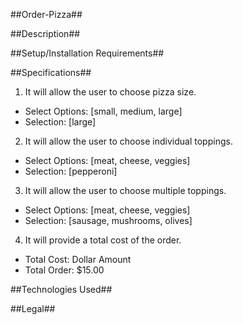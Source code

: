 ##Order-Pizza##


##Description##


##Setup/Installation Requirements##


##Specifications##
1. It will allow the user to choose pizza size.
  - Select Options: [small, medium, large]
  - Selection: [large]
2. It will allow the user to choose individual toppings.
 - Select Options: [meat, cheese, veggies]
 - Selection: [pepperoni]
3. It will allow the user to choose multiple toppings.
 - Select Options: [meat, cheese, veggies]
 - Selection: [sausage, mushrooms, olives]
4. It will provide a total cost of the order.
 - Total Cost: Dollar Amount
 - Total Order: $15.00


##Technologies Used##


##Legal##

